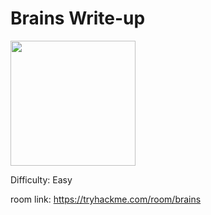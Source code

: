 # Brains Write-up

<img src="https://tryhackme-images.s3.amazonaws.com/room-icons/645b19f5d5848d004ab9c9e2-1721215647417" width="200" height="200">

Difficulty: Easy

room link: https://tryhackme.com/room/brains
